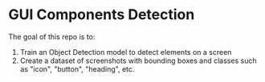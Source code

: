 # GUI Components Detection

The goal of this repo is to:
1. Train an Object Detection model to detect elements on a screen
2. Create a dataset of screenshots with bounding boxes and classes such as "icon", "button", "heading", etc.

